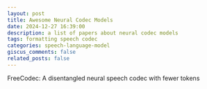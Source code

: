 ```yaml
---
layout: post
title: Awesome Neural Codec Models
date: 2024-12-27 16:39:00
description: a list of papers about neural codec models
tags: formatting speech codec
categories: speech-language-model
giscus_comments: false
related_posts: false
---
```



FreeCodec: A disentangled neural speech codec with fewer tokens
